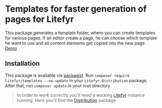 # Templates for faster generation of pages for Litefyr

This package generates a template folder, where you can create templates for various pages. If an editor create a page,
he can choose which template he want to use and all content elements get copied into the new page.
[Demo](https://elements.litefyr.io/templates)

## Installation

This package is available via [packagist]. Run `composer require litefyr/templates --no-update` in your
`Litefyr.Distribution` package. After that, run `composer update` in your root directory.

> In order to work correctly you'll need a working [Litefyr] instance running. Here you'll find the [Distribution] package

[litefyr]: https://litefyr.io
[distribution]: https://github.com/Litefyr/Distribution
[packagist]: https://packagist.org/packages/litefyr/templates

